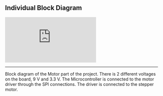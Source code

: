 ## Individual Block Diagram

![blockplease](https://github.com/user-attachments/files/18914888/blockplease.pdf)


-------------------------------------------------

Block diagram of the Motor part of the project. There is 2 different voltages on the board, 9 V and 3.3 V. The Microcontroller is connected to the motor driver through the SPI connections. The driver is connected to the stepper motor. 
